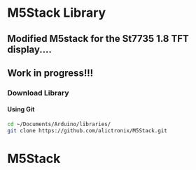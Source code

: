 # M5Stack Library

## Modified M5stack for the St7735 1.8 TFT display....
## Work in progress!!!

### Download Library

#### Using Git
```sh
cd ~/Documents/Arduino/libraries/
git clone https://github.com/alictronix/M5Stack.git
```
# M5Stack
